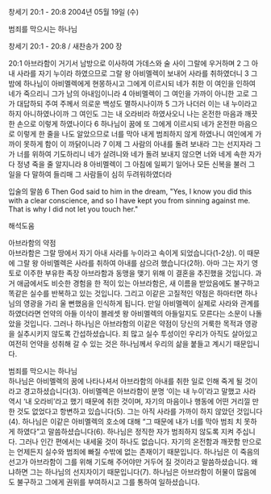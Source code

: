 창세기 20:1 - 20:8 
2004년 05월 19일 (수)

범죄를 막으시는 하나님



창세기 20:1 - 20:8 / 새찬송가 200 장


20:1 아브라함이 거기서 남방으로 이사하여 가데스와 술 사이 그랄에 우거하며 2 그 아내 사라를 자기 누이라 하였으므로 그랄 왕 아비멜렉이 보내어 사라를 취하였더니 3 그 밤에 하나님이 아비멜렉에게 현몽하시고 그에게 이르시되 네가 취한 이 여인을 인하여 네가 죽으리니 그가 남의 아내임이니라 4 아비멜렉이 그 여인을 가까이 아니한 고로 그가 대답하되 주여 주께서 의로운 백성도 멸하시나이까 5 그가 나더러 이는 내 누이라고 하지 아니하였나이까 그 여인도 그는 내 오라비라 하였사오니 나는 온전한 마음과 깨끗한 손으로 이렇게 하였나이다 6 하나님이 꿈에 또 그에게 이르시되 네가 온전한 마음으로 이렇게 한 줄을 나도 알았으므로 너를 막아 내게 범죄하지 않게 하였나니 여인에게 가까이 못하게 함이 이 까닭이니라 7 이제 그 사람의 아내를 돌려 보내라 그는 선지자라 그가 너를 위하여 기도하리니 네가 살려니와 네가 돌려 보내지 않으면 너와 네게 속한 자가 다 정녕 죽을 줄 알지니라 8 아비멜렉이 그 아침에 일찌기 일어나 모든 신복을 불러 그 일을 다 말하여 들리매 그 사람들이 심히 두려워하였더라             

입술의 말씀 
6 Then God said to him in the dream, "Yes, I know you did this with a clear conscience, and so I have kept you from sinning against me. That is why I did not let you touch her."

해석도움





아브라함의 약점  
아브라함은 그랄 땅에서 자기 아내 사라를 누이라고 속이게 되었습니다(1-2상). 이 때문에 그랄 왕 아비멜렉은 사라를 취하여 아내를 삼으려 했습니다(2하). 아마 그는 자기 영토로 이주한 부유한 족장 아브라함과 동맹을 맺기 위해 이 결혼을 추진했을 것입니다. 과거 애굽에서도 비슷한 경험을 한 적이 있는 아브라함은, 새 이름을 받았음에도 불구하고 똑같은 실수를 반복하고 있는 것입니다. 그리고 이같은 고질적인 약점은 하마터면 하나님의 영광을 가리 울 뻔했음을 인식하게 됩니다. 만일 아비멜렉이 실제로 사라와 관계를 하였더라면 언약의 아들 이삭이 블레셋 왕 아비멜렉의 아들일지도 모른다는 소문이 나돌았을 것입니다. 그러나 하나님은 아브라함의 이같은 약점이 당신의 거룩한 목적과 영광을 실추시키지 않도록 간섭하셨습니다. 죄 많고 실수 투성이인 우리가 아직도 살아있고 여전히 언약을 성취해 갈 수 있는 것은 하나님께서 우리의 삶을 붙들고 계시기 때문입니다.  

범죄를 막으시는 하나님  
하나님은 아비멜렉의 꿈에 나타나셔서 아브라함의 아내를 취한 일로 인해 죽게 될 것이라고 경고하셨습니다(3). 아비멜렉은 아브라함이 분명 ‘이는 내 누이’라고 말했고 사라 역시 ‘내 오라비’라고 했기 때문에 취한 것이며, 자기의 마음이나 행동에 어떤 거리낄 만한 것도 없었다고 항변하고 있습니다(5). 그는 아직 사라를 가까이 하지 않았던 것입니다(4). 하나님은 이같은 아비멜렉의 호소에 대해 “그 때문에 내가 너를 막아 범죄 치 못하게 하였다”고 말씀하셨습니다(6). 하나님은 정직한 자가 범죄하지 않도록 지켜 주십니다. 그러나 인간 편에서는 내세울 것이 하나도 없습니다. 자기의 온전함과 깨끗함 만으로는 언제든지 실수와 범죄에 빠질 수밖에 없는 존재이기 때문입니다. 하나님은 이 죽음의 선고가 아브라함이 그를 위해 기도해 주어야만 거두어 질 것이라고 말씀하셨습니다. 왜냐하면 그는 하나님의 선지자이기 때문입니다(7). 하나님은 아브라함이 허물이 많음에도 불구하고 그에게 권위를 부여하시고 그를 통하여 일하셨습니다.